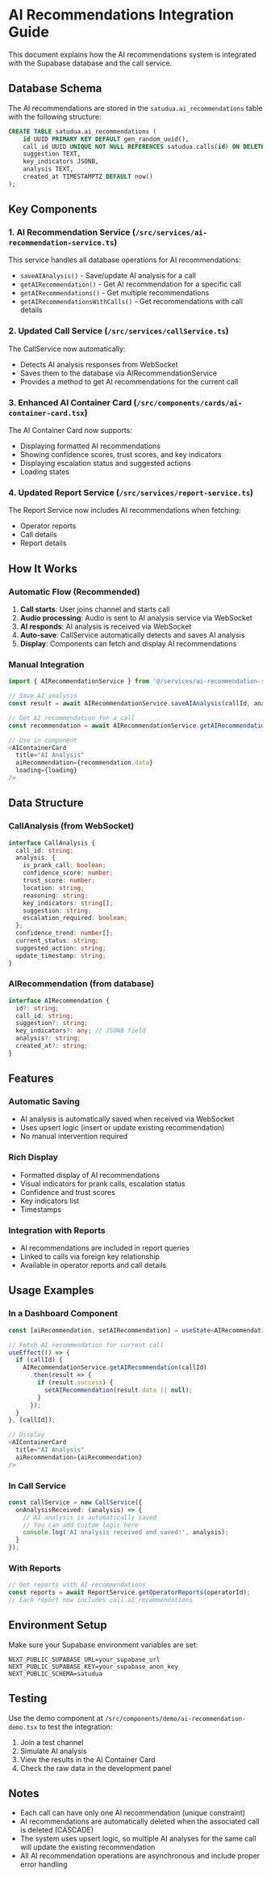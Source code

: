 # AI Recommendations Integration Guide

This document explains how the AI recommendations system is integrated with the Supabase database and the call service.

## Database Schema

The AI recommendations are stored in the `satudua.ai_recommendations` table with the following structure:

```sql
CREATE TABLE satudua.ai_recommendations (
    id UUID PRIMARY KEY DEFAULT gen_random_uuid(),
    call_id UUID UNIQUE NOT NULL REFERENCES satudua.calls(id) ON DELETE CASCADE,
    suggestion TEXT,
    key_indicators JSONB,
    analysis TEXT,
    created_at TIMESTAMPTZ DEFAULT now()
);
```

## Key Components

### 1. AI Recommendation Service (`/src/services/ai-recommendation-service.ts`)

This service handles all database operations for AI recommendations:

- `saveAIAnalysis()` - Save/update AI analysis for a call
- `getAIRecommendation()` - Get AI recommendation for a specific call
- `getAIRecommendations()` - Get multiple recommendations
- `getAIRecommendationsWithCalls()` - Get recommendations with call details

### 2. Updated Call Service (`/src/services/callService.ts`)

The CallService now automatically:
- Detects AI analysis responses from WebSocket
- Saves them to the database via AIRecommendationService
- Provides a method to get AI recommendations for the current call

### 3. Enhanced AI Container Card (`/src/components/cards/ai-container-card.tsx`)

The AI Container Card now supports:
- Displaying formatted AI recommendations
- Showing confidence scores, trust scores, and key indicators
- Displaying escalation status and suggested actions
- Loading states

### 4. Updated Report Service (`/src/services/report-service.ts`)

The Report Service now includes AI recommendations when fetching:
- Operator reports
- Call details
- Report details

## How It Works

### Automatic Flow (Recommended)

1. **Call starts**: User joins channel and starts call
2. **Audio processing**: Audio is sent to AI analysis service via WebSocket
3. **AI responds**: AI analysis is received via WebSocket
4. **Auto-save**: CallService automatically detects and saves AI analysis
5. **Display**: Components can fetch and display AI recommendations

### Manual Integration

```typescript
import { AIRecommendationService } from '@/services/ai-recommendation-service';

// Save AI analysis
const result = await AIRecommendationService.saveAIAnalysis(callId, analysisData);

// Get AI recommendation for a call
const recommendation = await AIRecommendationService.getAIRecommendation(callId);

// Use in component
<AIContainerCard
  title="AI Analysis"
  aiRecommendation={recommendation.data}
  loading={loading}
/>
```

## Data Structure

### CallAnalysis (from WebSocket)
```typescript
interface CallAnalysis {
  call_id: string;
  analysis: {
    is_prank_call: boolean;
    confidence_score: number;
    trust_score: number;
    location: string;
    reasoning: string;
    key_indicators: string[];
    suggestion: string;
    escalation_required: boolean;
  };
  confidence_trend: number[];
  current_status: string;
  suggested_action: string;
  update_timestamp: string;
}
```

### AIRecommendation (from database)
```typescript
interface AIRecommendation {
  id?: string;
  call_id: string;
  suggestion?: string;
  key_indicators?: any; // JSONB field
  analysis?: string;
  created_at?: string;
}
```

## Features

### Automatic Saving
- AI analysis is automatically saved when received via WebSocket
- Uses upsert logic (insert or update existing recommendation)
- No manual intervention required

### Rich Display
- Formatted display of AI recommendations
- Visual indicators for prank calls, escalation status
- Confidence and trust scores
- Key indicators list
- Timestamps

### Integration with Reports
- AI recommendations are included in report queries
- Linked to calls via foreign key relationship
- Available in operator reports and call details

## Usage Examples

### In a Dashboard Component
```typescript
const [aiRecommendation, setAIRecommendation] = useState<AIRecommendation | null>(null);

// Fetch AI recommendation for current call
useEffect(() => {
  if (callId) {
    AIRecommendationService.getAIRecommendation(callId)
      .then(result => {
        if (result.success) {
          setAIRecommendation(result.data || null);
        }
      });
  }
}, [callId]);

// Display
<AIContainerCard
  title="AI Analysis"
  aiRecommendation={aiRecommendation}
/>
```

### In Call Service
```typescript
const callService = new CallService({
  onAnalysisReceived: (analysis) => {
    // AI analysis is automatically saved
    // You can add custom logic here
    console.log('AI analysis received and saved:', analysis);
  }
});
```

### With Reports
```typescript
// Get reports with AI recommendations
const reports = await ReportService.getOperatorReports(operatorId);
// Each report now includes call.ai_recommendations
```

## Environment Setup

Make sure your Supabase environment variables are set:

```env
NEXT_PUBLIC_SUPABASE_URL=your_supabase_url
NEXT_PUBLIC_SUPABASE_KEY=your_supabase_anon_key
NEXT_PUBLIC_SCHEMA=satudua
```

## Testing

Use the demo component at `/src/components/demo/ai-recommendation-demo.tsx` to test the integration:

1. Join a test channel
2. Simulate AI analysis
3. View the results in the AI Container Card
4. Check the raw data in the development panel

## Notes

- Each call can have only one AI recommendation (unique constraint)
- AI recommendations are automatically deleted when the associated call is deleted (CASCADE)
- The system uses upsert logic, so multiple AI analyses for the same call will update the existing recommendation
- All AI recommendation operations are asynchronous and include proper error handling
